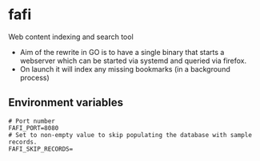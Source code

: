 # fafi
Web content indexing and search tool

* Aim of the rewrite in GO is to have a single binary that starts a webserver which can be started via systemd and queried via firefox.
* On launch it will index any missing bookmarks (in a background process)

## Environment variables

```env
# Port number
FAFI_PORT=8080
# Set to non-empty value to skip populating the database with sample records.
FAFI_SKIP_RECORDS=
```
